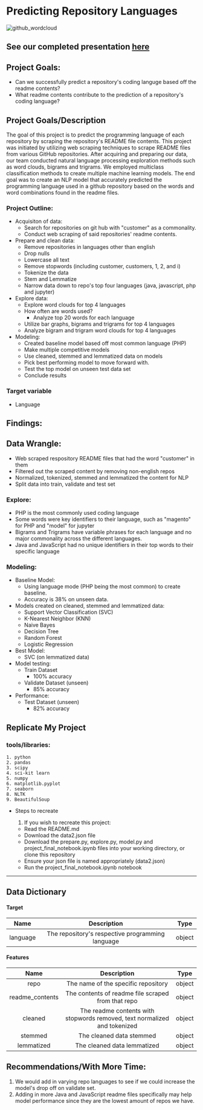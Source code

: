 # Predicting Repository Languages

![github_wordcloud](https://user-images.githubusercontent.com/69991789/127923505-65a4e277-e414-401a-a6e1-eff346135647.png)

## **See our completed presentation [here](https://docs.google.com/presentation/d/14wNkG29vNkR9OuMkvB42JR2K0yB6ZrSVS06qJSrgcWY/edit?usp=sharing)**

## Project Goals:
- Can we successfully predict a repository's coding languge based off the readme contents?
- What readme contents contribute to the prediction of a repository's coding language?


## Project Goals/Description
The goal of this project is to predict the programming language of each repository by scraping the repository's README file contents. This project was initiated by utilizing web scraping techniques to scrape README files from various GitHub repositories. After acquiring and preparing our data, our team conducted natural language processing exploration methods such as word clouds, bigrams and trigrams. We employed multiclass classification methods to create multiple machine learning models. The end goal was to create an NLP model that accurately predicted the programming language used in a github repository based on the words and word combinations found in the readme files.

### Project Outline:
    
- Acquisiton of data:
    - Search for repositories on git hub with "customer" as a commonality.
    - Conduct web scraping of said repositories' readme contents.
- Prepare and clean data:
    - Remove repositories in languages other than english
    - Drop nulls
    - Lowercase all text
    - Remove stopwords (including customer, customers, 1, 2, and i)
    - Tokenize the data
    - Stem and Lemmatize
    - Narrow data down to repo's top four languages (java, javascript, php and jupyter)
- Explore data:
    - Explore word clouds for top 4 languages
    - How often are words used?
        - Analyze top 20 words for each language
    - Utilize bar graphs, bigrams and trigrams for top 4 languages
    - Analyze bigram and trigram word clouds for top 4 languages
- Modeling:
    - Created baseline model based off most common language (PHP)
    - Make multiple competitive models
    - Use cleaned, stemmed and lemmatized data on models
    - Pick best performing model to move forward with.
    - Test the top model on unseen test data set
    - Conclude results
    
### Target variable
- Language

## Findings:
## Data Wrangle:
- Web scraped respository README files that had the word "customer" in them
- Filtered out the scraped content by removing non-english repos
- Normalized, tokenized, stemmed and lemmatized the content for NLP
- Split data into train, validate and test set
### Explore:
- PHP is the most commonly used coding language
- Some words were key identifiers to their language, such as "magento" for PHP and "model" for jupyter
- Bigrams and Trigrams have variable phrases for each language and no major commonality across the different languages.
- Java and JavaScript had no unique identifiers in their top words to their specific language
    
### Modeling:
- Baseline Model:
    - Using language mode (PHP being the most common) to create baseline.
    - Accuracy is 38% on unseen data.
- Models created on cleaned, stemmed and lemmatized data:
    - Support Vector Classification (SVC)
    - K-Nearest Neighbor (KNN)
    - Naive Bayes
    - Decision Tree
    - Random Forest
    - Logistic Regression
- Best Model:
    - SVC (on lemmatized data)
- Model testing:
    - Train Dataset
        - 100% accuracy
    - Validate Dataset (unseen)
        - 85% accuracy
- Performance:
    - Test Dataset (unseen)
        - 82% accuracy


## Replicate My Project
### tools/libraries:
    1. python
    2. pandas
    3. scipy
    4. sci-kit learn
    5. numpy
    6. matplotlib.pyplot
    7. seaborn
    8. NLTK
    9. BeautifulSoup
* Steps to recreate
    1. If you wish to recreate this project:

    - Read the README.md
    - Download the data2.json file
    - Download the prepare.py, explore.py, model.py and project_final_notebook.ipynb files into your working directory, or clone this repository
    - Ensure your json file is named appropriately (data2.json)
    - Run the project_final_notebook.ipynb notebook


------------


## Data Dictionary

#### Target
Name | Description | Type
:---: | :---: | :---:
language | The repository's respective programming language | object
#### Features
Name | Description | Type
:---: | :---: | :---:
repo | The name of the specific repository | object
readme_contents | The contents of readme file scraped from that repo | object
cleaned | The readme contents with stopwords removed, text normalized and tokenized | object
stemmed | The cleaned data stemmed | object
lemmatized | The cleaned data lemmatized | object



## Recommendations/With More Time:
1. We would add in varying repo languages to see if we could increase the model's drop off on validate set.
2. Adding in more Java and JavaScript readme files specifically may help model performance since they are the lowest amount of repos we have.
